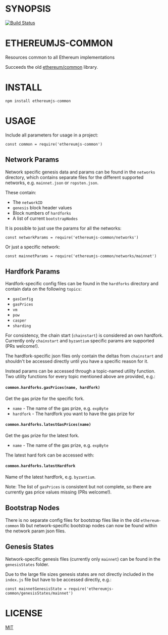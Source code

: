 # SYNOPSIS

[![Build Status](https://img.shields.io/travis/ethereumjs/ethereumjs-common.svg?branch=master&style=flat-square)](https://travis-ci.org/ethereumjs/ethereumjs-common)

# ETHEREUMJS-COMMON
Resources common to all Ethereum implementations

Succeeds the old [ethereum/common](https://github.com/ethereumjs/common/) library.

# INSTALL
`npm install ethereumjs-common`

# USAGE

Include all parameters for usage in a project:

```
const common = require('ethereumjs-common')
```

## Network Params

Network specific genesis data and params can be found in the ``networks`` directory,
which contains separate files for the different supported networks, e.g. ``mainnet.json``
or ``ropsten.json``.

These contain:

- The ``networkID``
- ``genesis`` block header values
- Block numbers of ``hardforks``
- A list of current ``bootstrapNodes``

It is possible to just use the params for all the networks:

```
const networkParams = require('ethereumjs-common/networks')
```

Or just a specific network:

```
const mainnetParams = require('ethereumjs-common/networks/mainnet')
```

## Hardfork Params

Hardfork-specific config files can be found in the ``hardforks`` directory and contain
data on the following ``topics``:

- ``gasConfig``
- ``gasPrices``
- ``vm``
- ``pow``
- ``casper``
- ``sharding``

For consistency, the chain start (``chainstart``) is considered an own hardfork.
Currently only ``chainstart`` and ``byzantium`` specific params are supported
(PRs welcome!).

The hardfork-specific json files only contain the deltas from ``chainstart`` and
shouldn't be accessed directly until you have a specific reason for it.

Instead params can be accessed through a topic-named utility function. Two utility
functions for every topic mentioned above are provided, e.g.:

#### `common.hardforks.gasPrices(name, hardfork)`
Get the gas prize for the specific fork.
- `name` - The name of the gas prize, e.g. ``expByte``
- `hardfork` - The hardfork you want to have the gas prize for

#### `common.hardforks.latestGasPrices(name)`
Get the gas prize for the latest fork.
- `name` - The name of the gas prize, e.g. ``expByte``

The latest hard fork can be accessed with:

#### `common.hardforks.latestHardfork`
Name of the latest hardfork, e.g. ``byzantium``.

Note: The list of ``gasPrices`` is consistent but not complete, so there are currently
gas price values missing (PRs welcome!).

## Bootstrap Nodes

There is no separate config files for bootstrap files like in the old ``ethereum-common`` lib
but network-specific bootstrap nodes can now be found within the network param json files.

## Genesis States

Network-specific genesis files (currently only ``mainnet``) can be found in the ``genesisStates``
folder.

Due to the large file sizes genesis states are not directly included in the ``index.js`` file
but have to be accessed directly, e.g.:

```
const mainnetGenesisState = require('ethereumjs-common/genesisStates/mainnet')
```

# LICENSE
[MIT](https://opensource.org/licenses/MIT)
